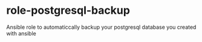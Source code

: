 # role-postgresql-backup
Ansible role to automaticcally backup your postgresql database you created with ansible
